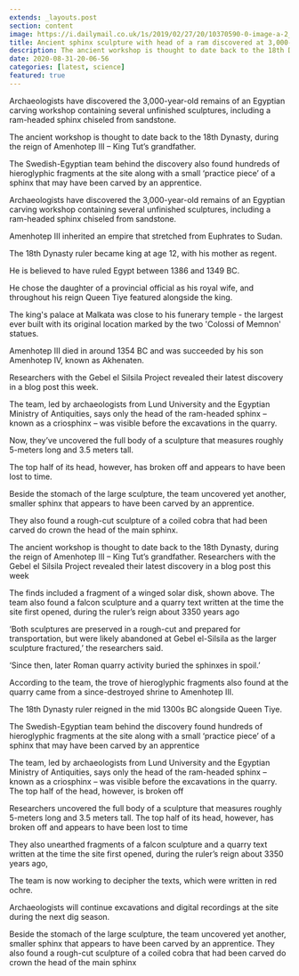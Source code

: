 ```yaml
---
extends: _layouts.post
section: content
image: https://i.dailymail.co.uk/1s/2019/02/27/20/10370590-0-image-a-2_1551299310152.jpg 
title: Ancient sphinx sculpture with head of a ram discovered at 3,000-year-old abandoned workshop in Egypt 
description: The ancient workshop is thought to date back to the 18th Dynasty, during the reign of Amenhotep III - King Tuts grandfather. The sphinx and hundreds of hieroglyphic fragments were found at the site. 
date: 2020-08-31-20-06-56 
categories: [latest, science] 
featured: true 
--- 
```

Archaeologists have discovered the 3,000-year-old remains of an Egyptian carving workshop containing several unfinished sculptures, including a ram-headed sphinx chiseled from sandstone.

The ancient workshop is thought to date back to the 18th Dynasty, during the reign of Amenhotep III – King Tut’s grandfather.

The Swedish-Egyptian team behind the discovery also found hundreds of hieroglyphic fragments at the site along with a small ‘practice piece’ of a sphinx that may have been carved by an apprentice.

Archaeologists have discovered the 3,000-year-old remains of an Egyptian carving workshop containing several unfinished sculptures, including a ram-headed sphinx chiseled from sandstone.

Amenhotep III inherited an empire that stretched from Euphrates to Sudan.

The 18th Dynasty ruler became king at age 12, with his mother as regent.

He is believed to have ruled Egypt between 1386 and 1349 BC.

He chose the daughter of a provincial official as his royal wife, and throughout his reign Queen Tiye featured alongside the king.

The king's palace at Malkata was close to his funerary temple - the largest ever built with its original location marked by the two 'Colossi of Memnon' statues.

Amenhotep III died in around 1354 BC and was succeeded by his son Amenhotep IV, known as Akhenaten.

Researchers with the Gebel el Silsila Project revealed their latest discovery in a blog post this week.

The team, led by archaeologists from Lund University and the Egyptian Ministry of Antiquities, says only the head of the ram-headed sphinx – known as a criosphinx – was visible before the excavations in the quarry.

Now, they’ve uncovered the full body of a sculpture that measures roughly 5-meters long and 3.5 meters tall.

The top half of its head, however, has broken off and appears to have been lost to time.

Beside the stomach of the large sculpture, the team uncovered yet another, smaller sphinx that appears to have been carved by an apprentice.

They also found a rough-cut sculpture of a coiled cobra that had been carved do crown the head of the main sphinx.

The ancient workshop is thought to date back to the 18th Dynasty, during the reign of Amenhotep III – King Tut’s grandfather. Researchers with the Gebel el Silsila Project revealed their latest discovery in a blog post this week

The finds included a fragment of a winged solar disk, shown above. The team also found a falcon sculpture and a quarry text written at the time the site first opened, during the ruler’s reign about 3350 years ago

‘Both sculptures are preserved in a rough-cut and prepared for transportation, but were likely abandoned at Gebel el-Silsila as the larger sculpture fractured,’ the researchers said.

‘Since then, later Roman quarry activity buried the sphinxes in spoil.’

According to the team, the trove of hieroglyphic fragments also found at the quarry came from a since-destroyed shrine to Amenhotep III.

The 18th Dynasty ruler reigned in the mid 1300s BC alongside Queen Tiye.

The Swedish-Egyptian team behind the discovery found hundreds of hieroglyphic fragments at the site along with a small ‘practice piece’ of a sphinx that may have been carved by an apprentice

The team, led by archaeologists from Lund University and the Egyptian Ministry of Antiquities, says only the head of the ram-headed sphinx – known as a criosphinx – was visible before the excavations in the quarry. The top half of the head, however, is broken off

Researchers uncovered the full body of a sculpture that measures roughly 5-meters long and 3.5 meters tall. The top half of its head, however, has broken off and appears to have been lost to time

They also unearthed fragments of a falcon sculpture and a quarry text written at the time the site first opened, during the ruler’s reign about 3350 years ago,

The team is now working to decipher the texts, which were written in red ochre.

Archaeologists will continue excavations and digital recordings at the site during the next dig season.

Beside the stomach of the large sculpture, the team uncovered yet another, smaller sphinx that appears to have been carved by an apprentice. They also found a rough-cut sculpture of a coiled cobra that had been carved do crown the head of the main sphinx

